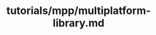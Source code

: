 ---
title: tutorials/mpp/multiplatform-library.md
showAuthorInfo: false
redirect_path: https://kotlinlang.org/docs/multiplatform-library.html
---